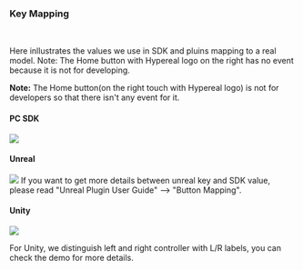 ### Key Mapping
<br>

Here inllustrates the values we use in SDK and pluins mapping to a real model. Note: The Home button with Hypereal logo on the right has no event because it is not for developing.

**Note:** The Home button(on the right touch with Hypereal logo) is not for developers so that there isn't any event for it.

#### PC SDK
![](./resource/1.1.0/img/res_key_mpping/pc_sdk.png)

#### Unreal
![](./resource/1.1.0/img/res_key_mpping/unreal.png)
If you want to get more details between unreal key and SDK value, please read "Unreal Plugin User Guide" --> "Button Mapping".

#### Unity
![](./resource/1.1.0/img/res_key_mpping/unity.png)

For Unity, we distinguish left and right controller with L/R labels, you can check the demo for more details.